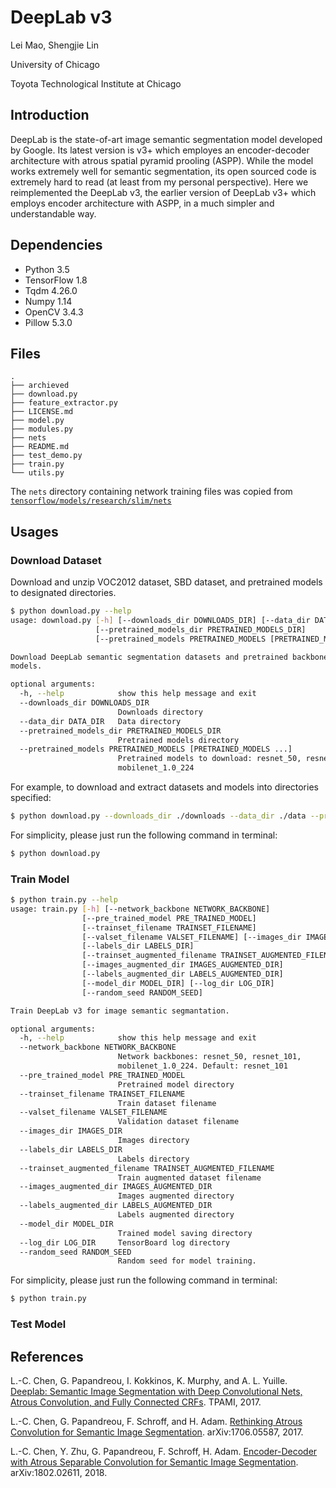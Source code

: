 # DeepLab v3

Lei Mao, Shengjie Lin

University of Chicago

Toyota Technological Institute at Chicago

## Introduction


DeepLab is the state-of-art image semantic segmentation model developed by Google. Its latest version is v3+ which employes an encoder-decoder architecture with atrous spatial pyramid prooling (ASPP). While the model works extremely well for semantic segmentation, its open sourced code is extremely hard to read (at least from my personal perspective). Here we reimplemented the DeepLab v3, the earlier version of DeepLab v3+ which employs encoder architecture with ASPP, in a much simpler and understandable way.


## Dependencies

* Python 3.5
* TensorFlow 1.8
* Tqdm 4.26.0
* Numpy 1.14
* OpenCV 3.4.3
* Pillow 5.3.0

## Files

```
.
├── archieved
├── download.py
├── feature_extractor.py
├── LICENSE.md
├── model.py
├── modules.py
├── nets
├── README.md
├── test_demo.py
├── train.py
└── utils.py
```

The `nets` directory containing network training files was copied from [`tensorflow/models/research/slim/nets`](https://github.com/tensorflow/models/tree/1af55e018eebce03fb61bba9959a04672536107d/research/slim/nets)

## Usages

### Download Dataset

Download and unzip VOC2012 dataset, SBD dataset, and pretrained models to designated directories.

```bash
$ python download.py --help
usage: download.py [-h] [--downloads_dir DOWNLOADS_DIR] [--data_dir DATA_DIR]
                   [--pretrained_models_dir PRETRAINED_MODELS_DIR]
                   [--pretrained_models PRETRAINED_MODELS [PRETRAINED_MODELS ...]]

Download DeepLab semantic segmentation datasets and pretrained backbone
models.

optional arguments:
  -h, --help            show this help message and exit
  --downloads_dir DOWNLOADS_DIR
                        Downloads directory
  --data_dir DATA_DIR   Data directory
  --pretrained_models_dir PRETRAINED_MODELS_DIR
                        Pretrained models directory
  --pretrained_models PRETRAINED_MODELS [PRETRAINED_MODELS ...]
                        Pretrained models to download: resnet_50, resnet_101,
                        mobilenet_1.0_224
```

For example, to download and extract datasets and models into directories specified:

```bash
$ python download.py --downloads_dir ./downloads --data_dir ./data --pretrained_models_dir ./models/pretrained --pretrained_models resnet_50 resnet_101 mobilenet_1.0_224
```

For simplicity, please just run the following command in terminal:

```bash
$ python download.py
```


### Train Model

```bash
$ python train.py --help
usage: train.py [-h] [--network_backbone NETWORK_BACKBONE]
                [--pre_trained_model PRE_TRAINED_MODEL]
                [--trainset_filename TRAINSET_FILENAME]
                [--valset_filename VALSET_FILENAME] [--images_dir IMAGES_DIR]
                [--labels_dir LABELS_DIR]
                [--trainset_augmented_filename TRAINSET_AUGMENTED_FILENAME]
                [--images_augmented_dir IMAGES_AUGMENTED_DIR]
                [--labels_augmented_dir LABELS_AUGMENTED_DIR]
                [--model_dir MODEL_DIR] [--log_dir LOG_DIR]
                [--random_seed RANDOM_SEED]

Train DeepLab v3 for image semantic segmantation.

optional arguments:
  -h, --help            show this help message and exit
  --network_backbone NETWORK_BACKBONE
                        Network backbones: resnet_50, resnet_101,
                        mobilenet_1.0_224. Default: resnet_101
  --pre_trained_model PRE_TRAINED_MODEL
                        Pretrained model directory
  --trainset_filename TRAINSET_FILENAME
                        Train dataset filename
  --valset_filename VALSET_FILENAME
                        Validation dataset filename
  --images_dir IMAGES_DIR
                        Images directory
  --labels_dir LABELS_DIR
                        Labels directory
  --trainset_augmented_filename TRAINSET_AUGMENTED_FILENAME
                        Train augmented dataset filename
  --images_augmented_dir IMAGES_AUGMENTED_DIR
                        Images augmented directory
  --labels_augmented_dir LABELS_AUGMENTED_DIR
                        Labels augmented directory
  --model_dir MODEL_DIR
                        Trained model saving directory
  --log_dir LOG_DIR     TensorBoard log directory
  --random_seed RANDOM_SEED
                        Random seed for model training.
```

For simplicity, please just run the following command in terminal:

```bash
$ python train.py
```

### Test Model





## References

L.-C. Chen, G. Papandreou, I. Kokkinos, K. Murphy, and A. L. Yuille. [Deeplab: Semantic Image Segmentation with Deep Convolutional Nets, Atrous Convolution, and Fully Connected CRFs](https://arxiv.org/abs/1606.00915). TPAMI, 2017.

L.-C. Chen, G. Papandreou, F. Schroff, and H. Adam. [Rethinking Atrous Convolution for Semantic Image Segmentation](https://arxiv.org/abs/1706.05587). arXiv:1706.05587, 2017.

L.-C. Chen, Y. Zhu, G. Papandreou, F. Schroff, H. Adam. [Encoder-Decoder with Atrous Separable Convolution for Semantic Image Segmentation](https://arxiv.org/abs/1802.02611). arXiv:1802.02611, 2018.




